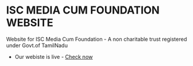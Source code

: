 # ISC MEDIA CUM FOUNDATION WEBSITE

Website for ISC Media Cum Foundation - A non charitable trust registered under Govt.of TamilNadu

* Our webiste is live - [Check now](https://iscmediacumfoundation.netlify.app/)

